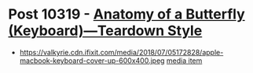 # Post 10319 - [Anatomy of a Butterfly (Keyboard)—Teardown Style](https://www.ifixit.com/News/10319/butterfly-keyboard-teardown)

- https://valkyrie.cdn.ifixit.com/media/2018/07/05172828/apple-macbook-keyboard-cover-up-600x400.jpeg [media item](media-27529.md)